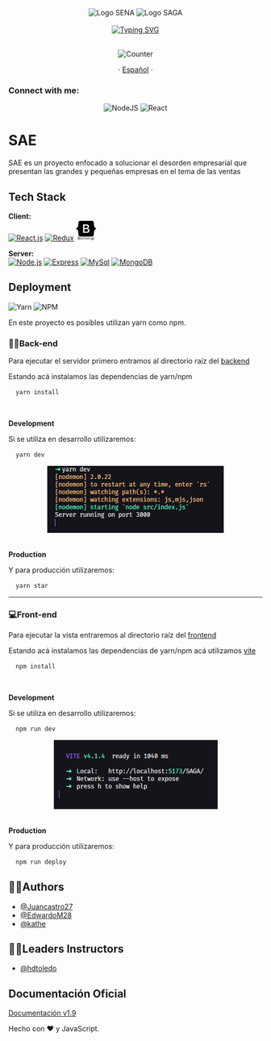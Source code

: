 <!-- Banner SAE -->
<div align="center">
	<img height="200px" src="../public/img/logo_green_2023.png" alt="Logo SENA"/>
  <img height="200px" src="../public/img/SAGA.svg" alt="Logo SAGA"/>
</div>
<br>
<div align="center">
	<a href="https://git.io/typing-svg"><img src="https://readme-typing-svg.demolab.com?font=Fira+Code&duration=4000&pause=1000&color=00BFFF&center=true&vCenter=true&width=435&lines=Bienvenidos+a+SAE;Un+proyecto+enfocado+en+las+ventas+y+vendedores" alt="Typing SVG" /></a>
</div>
<br>
<div align="center">
<p align="center"> <img src="https://komarev.com/ghpvc/?username=xh0pe&label=Usuarios&color=00BFFF style=flat" alt="Counter" /> </p>


<p>
  ·
  <a href="/doc/readme_es.md">Español</a>
  ·
</p>

<h3 align="left">Connect with me:</h3>
<p align="left">
</p>

  ![NodeJS](https://img.shields.io/badge/node.js-6DA55F?style=for-the-badge&logo=node.js&logoColor=white)
  ![React](https://img.shields.io/badge/react-%2320232a.svg?style=for-the-badge&logo=react&logoColor=%2361DAFB)
</div>

<!-- Información principal -->
# SAE

SAE es un proyecto enfocado a solucionar el desorden empresarial que presentan las grandes y pequeñas empresas en el tema de las ventas

<!-- Stack utilizado -->
## Tech Stack

**Client:** <br>
<a href="https://react.dev/" target="_blank" rel="noreferrer"> <img src="https://cdn.worldvectorlogo.com/logos/react-2.svg" alt="React.js" width="40" height="40"/></a>
<a href="https://es.redux.js.org/" target="_blank" rel="noreferrer"> <img src="https://cdn.worldvectorlogo.com/logos/redux.svg" alt="Redux" width="40" height="40"/></a>
<a href="https://getbootstrap.com" target="_blank" rel="noreferrer"> <img src="https://raw.githubusercontent.com/devicons/devicon/master/icons/bootstrap/bootstrap-plain-wordmark.svg" alt="bootstrap" width="40" height="40"/></a>

**Server:** <br>
<a href="https://nodejs.org/es" target="_blank" rel="noreferrer"> <img src="https://cdn.worldvectorlogo.com/logos/nodejs-icon.svg" alt="Node.js" width="40" height="40"/></a>
<a href="https://expressjs.com/" target="_blank" rel="noreferrer"> <img src="https://cdn.worldvectorlogo.com/logos/express-fashion-stores.svg" alt="Express" width="40" height="40"/></a>
<a href="https://www.mysql.com/" target="_blank" rel="noreferrer"> <img src="https://cdn.worldvectorlogo.com/logos/mysql-logo.svg" alt="MySql" width="45" height="40"/></a>
<a href="https://www.mongodb.com/es" target="_blank" rel="noreferrer"> <img src="https://cdn.worldvectorlogo.com/logos/mongodb-icon-1.svg" alt="MongoDB" width="40" height="40"/></a>

## Deployment

![Yarn](https://img.shields.io/badge/yarn-%232C8EBB.svg?style=for-the-badge&logo=yarn&logoColor=white)
![NPM](https://img.shields.io/badge/NPM-%23000000.svg?style=for-the-badge&logo=npm&logoColor=white)

<p>
  En este proyecto es posibles utilizan yarn como npm.
</p>

### 🐱‍💻Back-end
<p>
  Para ejecutar el servidor primero entramos al directorio raíz del <a href="./backend/">backend</a> 
</p>

<p>
  Estando acá instalamos las dependencias de yarn/npm
</p>

```bash
  yarn install
```
<br>

**Development**
<p>
  Si se utiliza en desarrollo utilizaremos:
</p>

```bash
  yarn dev
```

<div align="center">
	<img src="./public/img/backend_dev.png" alt="Backend running"/>
</div>

<br>

**Production**
<p>
  Y para producción utilizaremos:
</p>

```bash
  yarn star
```
---
### 💻Front-end
<p>
  Para ejecutar la vista entraremos al directorio raíz del <a href="./frontend/">frontend</a> 
</p>

<p>
  Estando acá instalamos las dependencias de yarn/npm acá utilizamos <a href="https://vitejs.dev/">vite</a>
</p>

```bash
  npm install
```
<br>

**Development**
<p>
  Si se utiliza en desarrollo utilizaremos:
</p>

```bash
  npm run dev
```
<div align="center">
	<img src="./public/img/frontend_dev.png" alt="Backend running"/>
</div>

<br>

**Production**
<p>
  Y para producción utilizaremos:
</p>

```bash
  npm run deploy
```


<!-- Autores del proyecto -->
## 👨‍💻Authors

- [@Juancastro27](https://github.com/juancastro27)
- [@EdwardoM28](https://github.com/EdwardM28)
- [@kathe](https://github.com/XH0PE)

## 👨‍🏫Leaders Instructors
- [@hdtoledo](https://github.com/hdtoledo)


<!-- Documentación oficial -->
## Documentación Oficial

[Documentación v1.9](https://docs.google.com/document/d/1Savy7Rl1RXcVc7oTE73I-Ue3_nd-7G1Z/edit?usp=sharing&ouid=102635390576364738500&rtpof=true&sd=true)

Hecho con :heart: y JavaScript.
